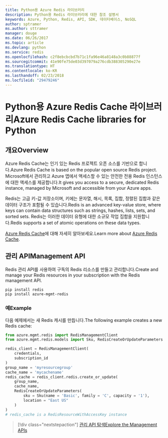 ```yaml
---
title: Python용 Azure Redis 라이브러리
description: Python용 Redis 라이브러리에 대한 참조 설명서
keywords: Azure, Python, Redis, API, SDK, 데이터베이스, NoSQL
author: sptramer
ms.author: sttramer
manager: douge
ms.date: 06/26/2017
ms.topic: article
ms.devlang: python
ms.service: redis
ms.openlocfilehash: c2f8ebcbcbd7b71c1fa96e46a8148a3c0b88877f
ms.sourcegitcommit: 41e90fe75de03d397079a276cdb388305290e27e
ms.translationtype: HT
ms.contentlocale: ko-KR
ms.lasthandoff: 02/23/2018
ms.locfileid: "29479246"
---
```

# <a name="azure-redis-cache-libraries-for-python"></a><span data-ttu-id="777ba-104">Python용 Azure Redis Cache 라이브러리</span><span class="sxs-lookup"><span data-stu-id="777ba-104">Azure Redis Cache libraries for Python</span></span>

## <a name="overview"></a><span data-ttu-id="777ba-105">개요</span><span class="sxs-lookup"><span data-stu-id="777ba-105">Overview</span></span>

<span data-ttu-id="777ba-106">Azure Redis Cache는 인기 있는 Redis 프로젝트 오픈 소스를 기반으로 합니다.</span><span class="sxs-lookup"><span data-stu-id="777ba-106">Azure Redis Cache is based on the popular open source Redis project.</span></span> <span data-ttu-id="777ba-107">Microsoft에서 관리하고 Azure 앱에서 액세스할 수 있는 안전한 전용 Redis 인스턴스에 대한 액세스를 제공합니다.</span><span class="sxs-lookup"><span data-stu-id="777ba-107">It gives you access to a secure, dedicated Redis instance, managed by Microsoft and accessible from your Azure apps.</span></span>

<span data-ttu-id="777ba-108">Redis는 고급 키-값 저장소이며, 키에는 문자열, 해시, 목록, 집합, 정렬된 집합과 같은 데이터 구조가 포함될 수 있습니다.</span><span class="sxs-lookup"><span data-stu-id="777ba-108">Redis is an advanced key-value store, where keys can contain data structures such as strings, hashes, lists, sets, and sorted sets.</span></span> <span data-ttu-id="777ba-109">Redis는 이러한 데이터 유형에 대한 소규모 작업 집합을 지원합니다.</span><span class="sxs-lookup"><span data-stu-id="777ba-109">Redis supports a set of atomic operations on these data types.</span></span>

<span data-ttu-id="777ba-110">[Azure Redis Cache](https://docs.microsoft.com/azure/redis-cache/)에 대해 자세히 알아보세요.</span><span class="sxs-lookup"><span data-stu-id="777ba-110">Learn more about [Azure Redis Cache](https://docs.microsoft.com/azure/redis-cache/).</span></span>

## <a name="management-api"></a><span data-ttu-id="777ba-111">관리 API</span><span class="sxs-lookup"><span data-stu-id="777ba-111">Management API</span></span>

<span data-ttu-id="777ba-112">Redis 관리 API를 사용하여 구독의 Redis 리소스를 만들고 관리합니다.</span><span class="sxs-lookup"><span data-stu-id="777ba-112">Create and manage your Redis resources in your subscription with the Redis management API.</span></span>

```bash
pip install redis
pip install azure-mgmt-redis
```

### <a name="example"></a><span data-ttu-id="777ba-113">예</span><span class="sxs-lookup"><span data-stu-id="777ba-113">Example</span></span>

<span data-ttu-id="777ba-114">다음 예제에서는 새 Redis 캐시를 만듭니다.</span><span class="sxs-lookup"><span data-stu-id="777ba-114">The following example creates a new Redis cache:</span></span>

```python
from azure.mgmt.redis import RedisManagementClient
from azure.mgmt.redis.models import Sku, RedisCreateOrUpdateParameters

redis_client = RedisManagementClient(
    credentials,
    subscription_id
)
group_name = 'myresourcegroup'
cache_name = 'mycachename'
redis_cache = redis_client.redis.create_or_update(
    group_name,
    cache_name,
    RedisCreateOrUpdateParameters(
        sku = Sku(name = 'Basic', family = 'C', capacity = '1'),
        location = "East US"
    )
)
# redis_cache is a RedisResourceWithAccessKey instance
```

> [!div class="nextstepaction"]
> [<span data-ttu-id="777ba-115">관리 API 탐색</span><span class="sxs-lookup"><span data-stu-id="777ba-115">Explore the Management APIs</span></span>](/python/api/overview/azure/redis/management)

